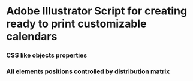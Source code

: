
# Adobe Illustrator Script for creating ready to print customizable calendars
### CSS like objects properties
### All elements positions controlled by distribution matrix
